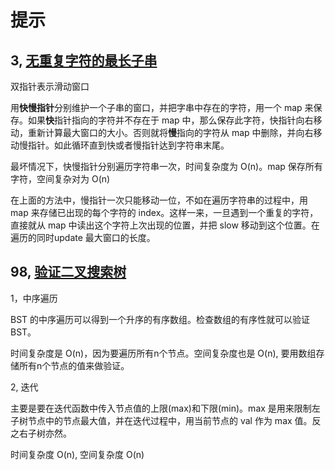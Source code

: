 # 提示

## 3, [无重复字符的最长子串](https://leetcode-cn.com/problems/longest-substring-without-repeating-characters/)

双指针表示滑动窗口

用**快慢指针**分别维护一个子串的窗口，并把字串中存在的字符，用一个 map 来保存。如果**快**指针指向的字符并不存在于 map 中，那么保存此字符，快指针向右移动，重新计算最大窗口的大小。否则就将**慢**指向的字符从 map 中删除，并向右移动慢指针。如此循环直到快或者慢指针达到字符串末尾。

最坏情况下，快慢指针分别遍历字符串一次，时间复杂度为 O(n)。map 保存所有字符，空间复杂对为 O(n)

在上面的方法中，慢指针一次只能移动一位，不如在遍历字符串的过程中，用 map 来存储已出现的每个字符的 index。这样一来，一旦遇到一个重复的字符，直接就从 map 中读出这个字符上次出现的位置，并把 slow 移动到这个位置。在遍历的同时update 最大窗口的长度。

## 98, [验证二叉搜索树](https://leetcode-cn.com/problems/validate-binary-search-tree/)

1，中序遍历

BST 的中序遍历可以得到一个升序的有序数组。检查数组的有序性就可以验证BST。

时间复杂度是 O(n)，因为要遍历所有n个节点。空间复杂度也是 O(n), 要用数组存储所有n个节点的值来做验证。

2, 迭代

主要是要在迭代函数中传入节点值的上限(max)和下限(min)。max 是用来限制左子树节点中的节点最大值，并在迭代过程中，用当前节点的 val 作为 max 值。反之右子树亦然。

时间复杂度 O(n), 空间复杂度 O(n)
